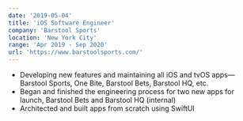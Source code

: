 ```yaml
---
date: '2019-05-04'
title: 'iOS Software Engineer'
company: 'Barstool Sports'
location: 'New York City'
range: 'Apr 2019 - Sep 2020'
url: 'https://www.barstoolsports.com/'
---
```


- Developing new features and maintaining all iOS and tvOS apps—Barstool Sports, One Bite, Barstool Bets, Barstool HQ, etc.
- Began and finished the engineering process for two new apps for launch, Barstool Bets and Barstool HQ (internal)
- Architected and built apps from scratch using SwiftUI
